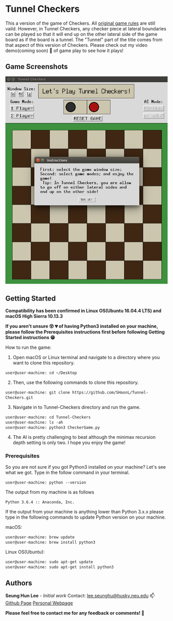 # Tunnel Checkers

This a version of the game of Checkers. All [original game rules](https://en.wikipedia.org/wiki/Draughts) are still vaild. However, in Tunnel Checkers, any checker piece at lateral boundaries can be played so that it will end up on the other lateral side of the game board as if the board is a tunnel. The "Tunnel" part of the title comes from that aspect of this version of Checkers. Please check out my video demo(coming soon) :movie_camera: of game play to see how it plays!

## Game Screenshots

![Start up](screenshots/start-up.png)

## Getting Started

**Compatibility has been confirmed in Linux OS(Ubuntu 16.04.4 LTS) and macOS High Sierra 10.13.3**

**If you aren't unsure :dizzy_face: :broken_heart: of having Python3 installed on your machine, please follow the Prerequisites instructions first before following Getting Started instructions :grin:**

How to run the game:

1. Open macOS or Linux terminal and navigate to a directory where you want to clone this repository.
```
user@user-machine: cd ~/Desktop
```
2. Then, use the following commands to clone this repository.
```
user@user-machine: git clone https://github.com/SHoonL/Tunnel-Checkers.git
```
3. Navigate in to Tunnel-Checkers directory and run the game.
```
user@user-machine: cd Tunnel-Checkers
user@user-machine: ls -ah
user@user-machine: python3 CheckerGame.py
```
4. The AI is pretty challenging to beat although the minimax recursion depth setting is only two. I hope you enjoy the game!

### Prerequisites

So you are not sure if you got Python3 installed on your machine? Let's see what we got. Type in the follow command in your terminal.
```
user@user-machine: python --version
```
The output from my machine is as follows
```
Python 3.6.4 :: Anaconda, Inc.
```
If the output from your machine is anything lower than Python 3.x.x please type in the following commands to update Python version on your machine.

macOS:
```
user@user-machine: brew update
user@user-machine: brew install python3
```
Linux OS(Ubuntu):
```
user@user-machine: sudo apt-get update
user@user-machine: sudo apt-get install python3
```

## Authors

**Seung Hun Lee** - *Initial work*
Contact: lee.seunghu@husky.neu.edu :mailbox:
[Github Page](https://github.com/shoonl)
[Personal Webpage](https://shoonl.com)

**Please feel free to contact me for any feedback or comments! :pray:**
